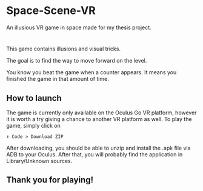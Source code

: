 # Space-Scene-VR
 An illusious VR game in space made for my thesis project.
 #
 This game contains illusions and visual tricks.

 The goal is to find the way to move forward on the level.
 
 You know you beat the game when a counter appears.
 It means you finished the game in that amount of time.
 
## How to launch

The game is currently only available on the Oculus Go VR platform, however it is worth a try giving a chance to another VR platform as well. To play the game, simply click on

`⬇ Code > Download ZIP`

After downloading, you should be able to unzip and install the .apk file via ADB to your Oculus. After that, you will probably find the application in Library/Unknown sources.

## Thank you for playing!
